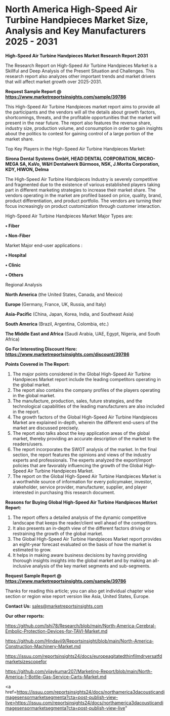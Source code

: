 # North America High-Speed Air Turbine Handpieces Market Size, Analysis and Key Manufacturers 2025 - 2031

<strong>High-Speed Air Turbine Handpieces Market Research Report 2031</strong>

The Research Report on High-Speed Air Turbine Handpieces Market is a Skillful and Deep Analysis of the Present Situation and Challenges. This research report also analyzes other important trends and market drivers that will affect market growth over 2025-2031.

<strong>Request Sample Report @ <a href=https://www.marketreportsinsights.com/sample/39786>https://www.marketreportsinsights.com/sample/39786</a></strong>

This High-Speed Air Turbine Handpieces market report aims to provide all the participants and the vendors will all the details about growth factors, shortcomings, threats, and the profitable opportunities that the market will present in the near future. The report also features the revenue share, industry size, production volume, and consumption in order to gain insights about the politics to contest for gaining control of a large portion of the market share.

Top Key Players in the High-Speed Air Turbine Handpieces Market:

<strong>Sirona Dental Systems GmbH, HEAD DENTAL CORPORATION, MICRO-MEGA SA, KaVo, W&H Dentalwerk Bürmoos, NSK, J.Morita Corporation, KDY, HIWON, Delma</strong>

The High-Speed Air Turbine Handpieces Industry is severely competitive and fragmented due to the existence of various established players taking part in different marketing strategies to increase their market share. The vendors operating in the market are profiled based on price, quality, brand, product differentiation, and product portfolio. The vendors are turning their focus increasingly on product customization through customer interaction.

High-Speed Air Turbine Handpieces Market Major Types are:

<strong>•  Fiber

•  Non-Fiber</strong>

Market Major end-user applications :

<strong>•  Hospital

•  Clinic

•  Others</strong>

Regional Analysis

</u><strong><b>North America</b></strong> (the United States, Canada, and Mexico)

<strong><b>Europe </b></strong>(Germany, France, UK, Russia, and Italy)

<strong><b>Asia-Pacific</b></strong> (China, Japan, Korea, India, and Southeast Asia)

<strong><b>South America</b></strong> (Brazil, Argentina, Colombia, etc.)

<strong><b>The Middle East and Africa</b></strong> (Saudi Arabia, UAE, Egypt, Nigeria, and South Africa)

<strong>Go For Interesting Discount Here: <a href=https://www.marketreportsinsights.com/discount/39786>https://www.marketreportsinsights.com/discount/39786</a></strong>

<strong>Points Covered in The Report:</strong>
<ol>
  <li>The major points considered in the Global High-Speed Air Turbine Handpieces Market report include the leading competitors operating in the global market.</li>
  <li>The report also contains the company profiles of the players operating in the global market.</li>
  <li>The manufacture, production, sales, future strategies, and the technological capabilities of the leading manufacturers are also included in the report.</li>
  <li>The growth factors of the Global High-Speed Air Turbine Handpieces Market are explained in-depth, wherein the different end-users of the market are discussed precisely.</li>
  <li>The report also talks about the key application areas of the global market, thereby providing an accurate description of the market to the readers/users.</li>
  <li>The report incorporates the SWOT analysis of the market. In the final section, the report features the opinions and views of the industry experts and professionals. The experts analyzed the export/import policies that are favorably influencing the growth of the Global High-Speed Air Turbine Handpieces Market.</li>
  <li>The report on the Global High-Speed Air Turbine Handpieces Market is a worthwhile source of information for every policymaker, investor, stakeholder, service provider, manufacturer, supplier, and player interested in purchasing this research document.</li>
</ol>
<strong>Reasons for Buying Global High-Speed Air Turbine Handpieces Market Report:</strong>

<ol>
  <li>The report offers a detailed analysis of the dynamic competitive landscape that keeps the reader/client well ahead of the competitors.</li>
  <li>It also presents an in-depth view of the different factors driving or restraining the growth of the global market.</li>
  <li>The Global High-Speed Air Turbine Handpieces Market report provides an eight-year forecast evaluated on the basis of how the market is estimated to grow.</li>
  <li>It helps in making aware business decisions by having providing thorough insights insights into the global market and by making an all-inclusive analysis of the key market segments and sub-segments.</li>
</ol>
<strong>Request Sample Report @ <a href=https://www.marketreportsinsights.com/sample/39786>https://www.marketreportsinsights.com/sample/39786</a></strong>


Thanks for reading this article; you can also get individual chapter wise section or region wise report version like Asia, United States, Europe.

<strong>Contact Us:</strong>
sales@marketreportsinsights.com

<strong>Our other reports:</strong>

<a href=https://github.com/Ishi78/Research/blob/main/North-America-Cerebral-Embolic-Protection-Devices-for-TAVI-Market.md>https://github.com/Ishi78/Research/blob/main/North-America-Cerebral-Embolic-Protection-Devices-for-TAVI-Market.md</a>

<a href=https://github.com/Hindavii9/Reportsinsight/blob/main/North-America-Construction-Machinery-Market.md>https://github.com/Hindavii9/Reportsinsight/blob/main/North-America-Construction-Machinery-Market.md</a>

<a href=https://issuu.com/reportsinsights24/docs/europeagitatedthinfilmdryersatfdmarketsizescopefor>https://issuu.com/reportsinsights24/docs/europeagitatedthinfilmdryersatfdmarketsizescopefor</a>

<a href=https://github.com/vijaykumar207/Marketing-Report/blob/main/North-America-1-Bottle-Gas-Service-Carts-Market.md>https://github.com/vijaykumar207/Marketing-Report/blob/main/North-America-1-Bottle-Gas-Service-Carts-Market.md</a>

<a href=https://issuu.com/reportsinsights24/docs/northamerica3dacousticandimagesensormarketsegmenta?cta=post-publish-view-live>https://issuu.com/reportsinsights24/docs/northamerica3dacousticandimagesensormarketsegmenta?cta=post-publish-view-live</a>"
